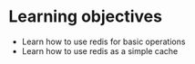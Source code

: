 # Learning objectives

- Learn how to use redis for basic operations
- Learn how to use redis as a simple cache
